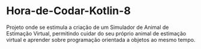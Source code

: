 # Hora-de-Codar-Kotlin-8
Projeto onde se estimula a criação de um Simulador de Animal de Estimação Virtual, permitindo cuidar do seu próprio animal de estimação virtual e aprender sobre programação orientada a objetos ao mesmo tempo.
